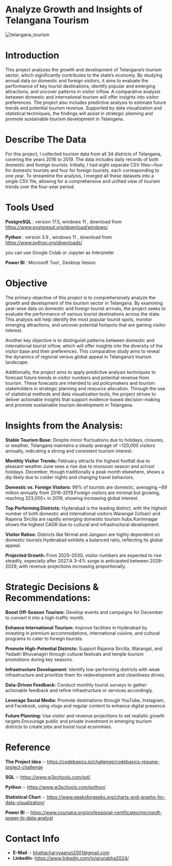 # Analyze Growth and Insights of Telangana Tourism

![telangana_tourism](https://github.com/user-attachments/assets/dac000d3-3a90-49af-825c-e4f05e96026a)

# Introduction
This project analyzes the growth and development of Telangana’s tourism sector, which significantly contributes to the state’s economy. By studying annual data on domestic and foreign visitors, it aims to evaluate the performance of key tourist destinations, identify popular and emerging attractions, and uncover patterns in visitor inflow. A comparative analysis between domestic and international tourism will offer insights into visitor preferences. The project also includes predictive analysis to estimate future trends and potential tourism revenue. Supported by data visualization and statistical techniques, the findings will assist in strategic planning and promote sustainable tourism development in Telangana.

# Describe The Data

For this project, I collected tourism data from all 34 districts of Telangana, covering the years 2016 to 2019. The data includes daily records of both domestic and foreign tourists. Initially, I had eight separate CSV files—four for domestic tourists and four for foreign tourists, each corresponding to one year. To streamline the analysis, I merged all these datasets into a single CSV file, allowing for a comprehensive and unified view of tourism trends over the four-year period.

# Tools Used

**PostgreSQL** : version 17.5, windows 11 , download from https://www.postgresql.org/download/windows/

**Python** : version 3.9 , windows 11 , download from https://www.python.org/downloads/

you can use Google Colab or Jupyter as Interpreter

**Power BI** : Microsoft Tool , Desktop Vesion


# Objective 

The primary objective of this project is to comprehensively analyze the growth and development of the tourism sector in Telangana. By examining year-wise data on domestic and foreign tourist arrivals, the project seeks to evaluate the performance of various tourist destinations across the state. This analysis will help identify the most popular tourist spots, monitor emerging attractions, and uncover potential hotspots that are gaining visitor interest.

Another key objective is to distinguish patterns between domestic and international tourist inflow, which will offer insights into the diversity of the visitor base and their preferences. This comparative study aims to reveal the dynamics of regional versus global appeal in Telangana’s tourism landscape.

Additionally, the project aims to apply predictive analysis techniques to forecast future trends in visitor numbers and potential revenue from tourism. These forecasts are intended to aid policymakers and tourism stakeholders in strategic planning and resource allocation. Through the use of statistical methods and data visualization tools, the project strives to deliver actionable insights that support evidence-based decision-making and promote sustainable tourism development in Telangana.

# Insights from the Analysis:

**Stable Tourism Base:**  Despite minor fluctuations due to holidays, closures, or weather, Telangana maintains a steady average of ~120,000 visitors annually, indicating a strong and consistent tourism interest.

**Monthly Visitor Trends:** February attracts the highest footfall due to pleasant weather.June sees a rise due to monsoon season and school holidays. December, though traditionally a peak month elsewhere, shows a dip likely due to colder nights and changing travel behaviors.

**Domestic vs. Foreign Visitors:** 99% of tourists are domestic, averaging ~89 million annually from 2016–2019.Foreign visitors are minimal but growing, reaching 323,000+ in 2019, showing increasing global interest.

**Top Performing Districts:** Hyderabad is the leading district, with the highest number of both domestic and international visitors.Warangal (Urban) and Rajanna Sircilla are rapidly emerging domestic tourism hubs.Karimnagar shows the highest CAGR due to cultural and infrastructural development.

**Visitor Ratios:** Districts like Nirmal and Jangaon are highly dependent on domestic tourists.Hyderabad exhibits a balanced ratio, reflecting its global appeal.

**Projected Growth:** From 2025–2030, visitor numbers are expected to rise steadily, especially after 2027.A 3–4% surge is anticipated between 2028–2029, with revenue projections increasing proportionally.

# Strategic Decisions & Recommendations:

**Boost Off-Season Tourism:** Develop events and campaigns for December to convert it into a high-traffic month.

**Enhance International Tourism:** Improve facilities in Hyderabad by investing in premium accommodations, international cuisine, and cultural programs to cater to foreign tourists.

**Promote High-Potential Districts:** Support Rajanna Sircilla, Warangal, and Yadadri Bhuvanagiri through cultural festivals and temple tourism promotions during key seasons.

**Infrastructure Development:** Identify low-performing districts with weak infrastructure and prioritize them for redevelopment and cleanliness drives.

**Data-Driven Feedback:** Conduct monthly tourist surveys to gather actionable feedback and refine infrastructure or services accordingly.

**Leverage Social Media:** Promote destinations through YouTube, Instagram, and Facebook, using vlogs and regular content to enhance digital presence.

**Future Planning:** Use visitor and revenue projections to set realistic growth targets.Encourage public and private investment in emerging tourism districts to create jobs and boost local economies.

# Reference

**The Project Idea** :- https://codebasics.io/challenge/codebasics-resume-project-challenge

**SQL** :- https://www.w3schools.com/sql/

**Python** :- https://www.w3schools.com/python/

**Statistical Chart** :- https://www.geeksforgeeks.org/charts-and-graphs-for-data-visualization/

**Power BI** :- https://www.coursera.org/professional-certificates/microsoft-power-bi-data-analyst


# Contact Info

- **E-Mail** :- bhattacharyyaarun2001@gmail.com
- **LinkedIn**:-https://www.linkedin.com/in/arunabha2024/
